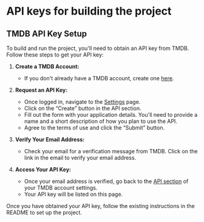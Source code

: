 # API keys for building the project

## TMDB API Key Setup

To build and run the project, you'll need to obtain an API key from TMDB. Follow these steps to get your API key:

1. **Create a TMDB Account:**
    - If you don't already have a TMDB account, create one [here](https://www.themoviedb.org/account/signup).

2. **Request an API Key:**
    - Once logged in, navigate to the [Settings](https://www.themoviedb.org/settings/api) page.
    - Click on the “Create” button in the API section.
    - Fill out the form with your application details. You'll need to provide a name and a short description of how you plan to use the API.
    - Agree to the terms of use and click the “Submit” button.

3. **Verify Your Email Address:**
    - Check your email for a verification message from TMDB. Click on the link in the email to verify your email address.

4. **Access Your API Key:**
    - Once your email address is verified, go back to the [API section](https://www.themoviedb.org/settings/api) of your TMDB account settings.
    - Your API key will be listed on this page.

Once you have obtained your API key, follow the existing instructions in the README to set up the project.
